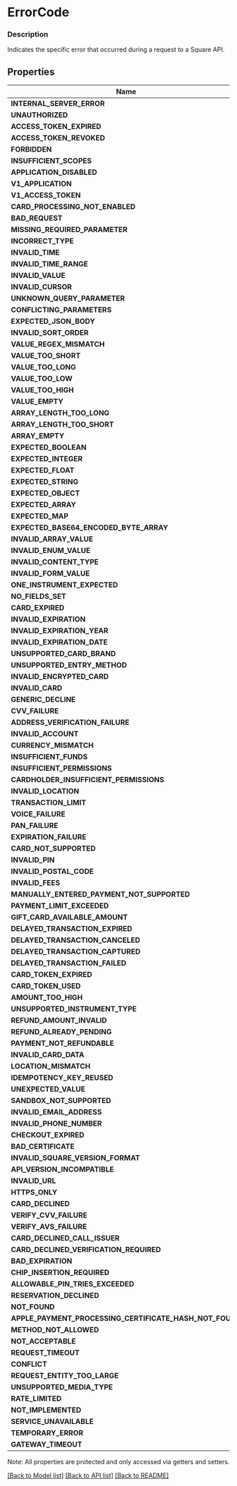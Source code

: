 # ErrorCode

### Description

Indicates the specific error that occurred during a request to a Square API.

## Properties
Name | Type
------------ | -------------
**INTERNAL_SERVER_ERROR** | string
**UNAUTHORIZED** | string
**ACCESS_TOKEN_EXPIRED** | string
**ACCESS_TOKEN_REVOKED** | string
**FORBIDDEN** | string
**INSUFFICIENT_SCOPES** | string
**APPLICATION_DISABLED** | string
**V1_APPLICATION** | string
**V1_ACCESS_TOKEN** | string
**CARD_PROCESSING_NOT_ENABLED** | string
**BAD_REQUEST** | string
**MISSING_REQUIRED_PARAMETER** | string
**INCORRECT_TYPE** | string
**INVALID_TIME** | string
**INVALID_TIME_RANGE** | string
**INVALID_VALUE** | string
**INVALID_CURSOR** | string
**UNKNOWN_QUERY_PARAMETER** | string
**CONFLICTING_PARAMETERS** | string
**EXPECTED_JSON_BODY** | string
**INVALID_SORT_ORDER** | string
**VALUE_REGEX_MISMATCH** | string
**VALUE_TOO_SHORT** | string
**VALUE_TOO_LONG** | string
**VALUE_TOO_LOW** | string
**VALUE_TOO_HIGH** | string
**VALUE_EMPTY** | string
**ARRAY_LENGTH_TOO_LONG** | string
**ARRAY_LENGTH_TOO_SHORT** | string
**ARRAY_EMPTY** | string
**EXPECTED_BOOLEAN** | string
**EXPECTED_INTEGER** | string
**EXPECTED_FLOAT** | string
**EXPECTED_STRING** | string
**EXPECTED_OBJECT** | string
**EXPECTED_ARRAY** | string
**EXPECTED_MAP** | string
**EXPECTED_BASE64_ENCODED_BYTE_ARRAY** | string
**INVALID_ARRAY_VALUE** | string
**INVALID_ENUM_VALUE** | string
**INVALID_CONTENT_TYPE** | string
**INVALID_FORM_VALUE** | string
**ONE_INSTRUMENT_EXPECTED** | string
**NO_FIELDS_SET** | string
**CARD_EXPIRED** | string
**INVALID_EXPIRATION** | string
**INVALID_EXPIRATION_YEAR** | string
**INVALID_EXPIRATION_DATE** | string
**UNSUPPORTED_CARD_BRAND** | string
**UNSUPPORTED_ENTRY_METHOD** | string
**INVALID_ENCRYPTED_CARD** | string
**INVALID_CARD** | string
**GENERIC_DECLINE** | string
**CVV_FAILURE** | string
**ADDRESS_VERIFICATION_FAILURE** | string
**INVALID_ACCOUNT** | string
**CURRENCY_MISMATCH** | string
**INSUFFICIENT_FUNDS** | string
**INSUFFICIENT_PERMISSIONS** | string
**CARDHOLDER_INSUFFICIENT_PERMISSIONS** | string
**INVALID_LOCATION** | string
**TRANSACTION_LIMIT** | string
**VOICE_FAILURE** | string
**PAN_FAILURE** | string
**EXPIRATION_FAILURE** | string
**CARD_NOT_SUPPORTED** | string
**INVALID_PIN** | string
**INVALID_POSTAL_CODE** | string
**INVALID_FEES** | string
**MANUALLY_ENTERED_PAYMENT_NOT_SUPPORTED** | string
**PAYMENT_LIMIT_EXCEEDED** | string
**GIFT_CARD_AVAILABLE_AMOUNT** | string
**DELAYED_TRANSACTION_EXPIRED** | string
**DELAYED_TRANSACTION_CANCELED** | string
**DELAYED_TRANSACTION_CAPTURED** | string
**DELAYED_TRANSACTION_FAILED** | string
**CARD_TOKEN_EXPIRED** | string
**CARD_TOKEN_USED** | string
**AMOUNT_TOO_HIGH** | string
**UNSUPPORTED_INSTRUMENT_TYPE** | string
**REFUND_AMOUNT_INVALID** | string
**REFUND_ALREADY_PENDING** | string
**PAYMENT_NOT_REFUNDABLE** | string
**INVALID_CARD_DATA** | string
**LOCATION_MISMATCH** | string
**IDEMPOTENCY_KEY_REUSED** | string
**UNEXPECTED_VALUE** | string
**SANDBOX_NOT_SUPPORTED** | string
**INVALID_EMAIL_ADDRESS** | string
**INVALID_PHONE_NUMBER** | string
**CHECKOUT_EXPIRED** | string
**BAD_CERTIFICATE** | string
**INVALID_SQUARE_VERSION_FORMAT** | string
**API_VERSION_INCOMPATIBLE** | string
**INVALID_URL** | string
**HTTPS_ONLY** | string
**CARD_DECLINED** | string
**VERIFY_CVV_FAILURE** | string
**VERIFY_AVS_FAILURE** | string
**CARD_DECLINED_CALL_ISSUER** | string
**CARD_DECLINED_VERIFICATION_REQUIRED** | string
**BAD_EXPIRATION** | string
**CHIP_INSERTION_REQUIRED** | string
**ALLOWABLE_PIN_TRIES_EXCEEDED** | string
**RESERVATION_DECLINED** | string
**NOT_FOUND** | string
**APPLE_PAYMENT_PROCESSING_CERTIFICATE_HASH_NOT_FOUND** | string
**METHOD_NOT_ALLOWED** | string
**NOT_ACCEPTABLE** | string
**REQUEST_TIMEOUT** | string
**CONFLICT** | string
**REQUEST_ENTITY_TOO_LARGE** | string
**UNSUPPORTED_MEDIA_TYPE** | string
**RATE_LIMITED** | string
**NOT_IMPLEMENTED** | string
**SERVICE_UNAVAILABLE** | string
**TEMPORARY_ERROR** | string
**GATEWAY_TIMEOUT** | string

Note: All properties are protected and only accessed via getters and setters.

[[Back to Model list]](../../README.md#documentation-for-models) [[Back to API list]](../../README.md#documentation-for-api-endpoints) [[Back to README]](../../README.md)

